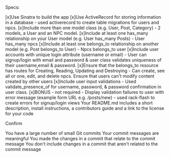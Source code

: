 Specs:

 [x]Use Sinatra to build the app
 [x]Use ActiveRecord for storing information in a database - used activerecord to create table migrations for users and npcs.
 [x]Include more than one model class (e.g. User, Post, Category) - 2 models, a User and an NPC model.
 [x]Include at least one has_many relationship on your User model (e.g. User has_many Posts) - User has_many npcs
 [x]Include at least one belongs_to relationship on another model (e.g. Post belongs_to User) - Npcs belongs_to user
 [x]Include user accounts with unique login attribute (username or email) - User can signup/login with email and password & user class validates uniqueness of their username,email & password.
 [x]Ensure that the belongs_to resource has routes for Creating, Reading, Updating and Destroying - Can create, see all or one, edit, and delete npcs.
 Ensure that users can't modify content created by other users
 [x]Include user input validations - Used validate_presence_of for username, password, & password confirmation in user class.
 [x]BONUS - not required - Display validation failures to user with error message (example form URL e.g. /posts/new) - used rack-flash to create errors for signup/login views
 Your README.md includes a short description, install instructions, a contributors guide and a link to the license for your code

Confirm

 You have a large number of small Git commits
 Your commit messages are meaningful
 You made the changes in a commit that relate to the commit message
 You don't include changes in a commit that aren't related to the commit message